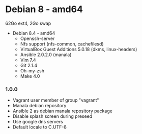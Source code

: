 # Debian 8 - amd64 #

62Go ext4, 2Go swap

 * Debian 8.4 - amd64
   * Openssh-server
   * Nfs support (nfs-common, cachefilesd)
   * VirtualBox Guest Additions 5.0.18 (dkms, linux-headers)
   * Ansible 2.0.2.0 (manala)
   * Vim 7.4
   * Git 2.1.4
   * Oh-my-zsh
   * Make 4.0

### 1.0.0

* Vagrant user member of group "vagrant"
* Manala debian repository
* Ansible 2 as debian manala repository package
* Disable splash screen during preseed
* Use google dns servers
* Default locale to C.UTF-8
